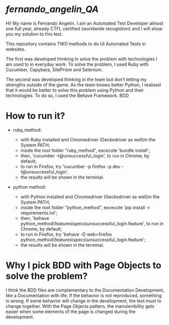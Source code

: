 # *fernando_angelin_QA*
Hi! My name is Fernando Angelin. I am an Automated Test Developer almost one full year, already CTFL certified (worldwide recognition) and I will show you my solution to this test.

This repository contains *TWO* methods to do UI Automated Tests in websites.

The first was developed thinking in solve the problem with technologies I am used to in everyday work. To solve the problem, I used Ruby with Cucumber, Capybara, SitePrism and Selenium.

The second was developed thinking in the team but don't letting my strengths outside of the game. As the team knows better Python, I realised that it would be better to solve this problem using Python and their technologies. To do so, I used the Behave Framework. BDD

# How to run it?
- ruby_method:
    - with Ruby installed and Chromedriver (Geckodriver as well)in the System PATH;
    - inside the root folder "ruby_method\", excecute 'bundle install';
    - then, 'cucumber -t@unsuccessful_login', to run in Chrome, by default;
    - to run in Firefox, try 'cucumber -p firefox -p dev -t@unsuccessful_login'.
    - the results will be shown in the terminal.

- python method:
    - with Python installed and Chromedriver (Geckodriver as well)in the System PATH;
    - inside the root folder "python_method\", excecute 'pip install -r requirements.txt';
    - then, 'behave python_method\features\specs\unsuccessful_login.feature', to run in Chrome, by default;
    - to run in Firefox, try 'behave -D web=firefox python_method\features\specs\unsuccessful_login.feature';
    - the results will be shown in the terminal.

# Why I pick BDD with Page Objects to solve the problem?

I think the BDD files are complementary to the Documentation Development, like a Documentation with life. If the behavior is not reproduced, something is wrong. If some behavior will change in the development, the test must to change together. With the Page Objects pattern, the manutenibility gets easier when some elements of the page is changed during the development.
